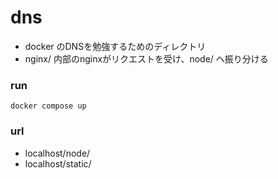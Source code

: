 # dns
- docker のDNSを勉強するためのディレクトリ
- nginx/ 内部のnginxがリクエストを受け、node/ へ振り分ける
### run
```
docker compose up
```
### url
- localhost/node/
- localhost/static/
